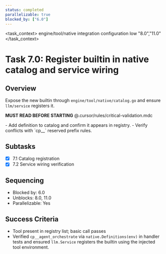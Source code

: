 ```yaml
---
status: completed
parallelizable: true
blocked_by: ["6.0"]
---
```


<task_context>
<domain>engine/tool/native</domain>
<type>integration</type>
<scope>configuration</scope>
<complexity>low</complexity>
<dependencies></dependencies>
<unblocks>"8.0","11.0"</unblocks>
</task_context>

# Task 7.0: Register builtin in native catalog and service wiring

## Overview

Expose the new builtin through `engine/tool/native/catalog.go` and ensure `llm/service` registers it.

<critical>**MUST READ BEFORE STARTING** @.cursor/rules/critical-validation.mdc</critical>

<requirements>
- Add definition to catalog and confirm it appears in registry.
- Verify conflicts with `cp__` reserved prefix rules.
</requirements>

## Subtasks

- [x] 7.1 Catalog registration
- [x] 7.2 Service wiring verification

## Sequencing

- Blocked by: 6.0
- Unblocks: 8.0, 11.0
- Parallelizable: Yes

## Success Criteria

- Tool present in registry list; basic call passes
- Verified `cp__agent_orchestrate` via `native.Definitions(env)` in handler tests and ensured `llm.Service` registers the builtin using the injected tool environment.
